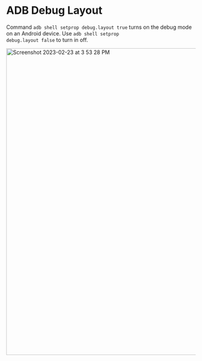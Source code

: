 # ADB Debug Layout

Command <code>adb shell setprop debug.layout true</code> turns on the debug mode on an Android device. Use <code>adb shell setprop debug.layout false</code> to turn in off.

<img width="817" alt="Screenshot 2023-02-23 at 3 53 28 PM" src="https://user-images.githubusercontent.com/70295997/221057947-49b5e66a-6dc2-4783-ba82-f7514a2ce15d.png">
